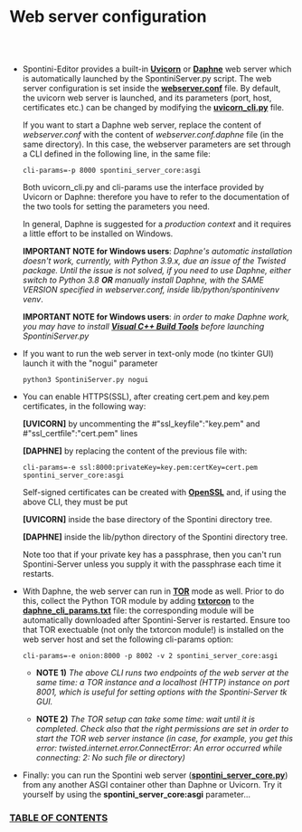 <!--
Created (20/11/2020) by Paolo-Prete.
This file is part of Spontini-Editor project.

Spontini-Editor is free software: you can redistribute it and/or modify
it under the terms of the GNU General Public License as published by
the Free Software Foundation, either version 3 of the License, or
(at your option) any later version.
Spontini-Editor is distributed in the hope that it will be useful,
but WITHOUT ANY WARRANTY; without even the implied warranty of
MERCHANTABILITY or FITNESS FOR A PARTICULAR PURPOSE.  See the
GNU General Public License for more details.

You should have received a copy of the GNU General Public License
along with Spontini-Editor. If not, see <http://www.gnu.org/licenses/>.
-->

# Web server configuration
<br></br>

  * Spontini-Editor provides a built-in **[Uvicorn](https://www.uvicorn.org/)** or **[Daphne](https://github.com/django/daphne)** web server which is automatically launched by the SpontiniServer.py script. The web server configuration is set inside the **[webserver.conf](../lib/python/webserver.conf)** file. By default, the uvicorn web server is launched, and its parameters (port, host, certificates etc.) can be changed by modifying the **[uvicorn_cli.py](../lib/python/uvicorn_cli.py)** file.
  
    If you want to start a Daphne web server, replace the content of *webserver.conf* with the content of *webserver.conf.daphne* file (in the same directory). In this case, the webserver parameters are set through a CLI defined in the following line, in the same file:

    ```
    cli-params=-p 8000 spontini_server_core:asgi
    ``` 
    Both uvicorn_cli.py and cli-params use the interface provided by Uvicorn or Daphne: therefore you have to refer to the documentation of the two tools for setting 
    the parameters you need.
    
    In general, Daphne is suggested for a *production context* and it requires a little effort to be installed on Windows.
        
    **IMPORTANT NOTE for Windows users**: *Daphne's automatic installation doesn't work, currently, with Python 3.9.x, due an issue of the Twisted package. Until the issue is not solved, if you need to use Daphne, either switch to Python 3.8 **OR** manually install Daphne, with the SAME VERSION specified in webserver.conf, inside lib/python/spontinivenv venv*.
        
    **IMPORTANT NOTE for Windows users**: *in order to make Daphne work, you may have to install **[Visual C++ Build Tools](https://visualstudio.microsoft.com/thank-you-downloading-visual-studio/?sku=BuildTools&rel=16)** before launching SpontiniServer.py*
      
  * If you want to run the web server in text-only mode (no tkinter GUI) launch it with the "nogui" parameter
  
    ```
    python3 SpontiniServer.py nogui
    ```
  
  * You can enable HTTPS(SSL), after creating cert.pem and key.pem certificates, in the following way:
  
    **[UVICORN]** by uncommenting the #"ssl_keyfile":"key.pem" and #"ssl_certfile":"cert.pem" lines
  
    **[DAPHNE]** by replacing the content of the previous file with:

    ``` 
    cli-params=-e ssl:8000:privateKey=key.pem:certKey=cert.pem spontini_server_core:asgi
    ``` 
    
    Self-signed certificates can be created with **[OpenSSL](www.openssl.org)** and, if using the above CLI, they must be put 
    
    **[UVICORN]** inside the base directory of the Spontini directory tree. 
    
    **[DAPHNE]** inside the lib/python directory of the Spontini directory tree. 
    
    Note too that if your private key has a passphrase, then you can't run Spontini-Server unless you supply it with the passphrase each time it restarts.
  
  * With Daphne, the web server can run in **[TOR](https://www.torproject.org/)** mode as well. Prior to do this, collect the Python TOR module by adding **[txtorcon](https://pypi.org/project/txtorcon/)** to the **[daphne_cli_params.txt](../lib/python/requirements.txt)** file: the corresponding module will be automatically downloaded after Spontini-Server is restarted. Ensure too that TOR exectuable (not only the txtorcon module!) is installed on the web server host and set the following cli-params option:


    ``` 
    cli-params=-e onion:8000 -p 8002 -v 2 spontini_server_core:asgi

    ``` 
    * **NOTE 1)** *The above CLI runs two endpoints of the web server at the same time: a TOR instance and a localhost (HTTP) instance on port 8001, which is useful for setting options with the Spontini-Server tk GUI.*
    
    * **NOTE 2)** *The TOR setup can take some time: wait until it is completed. Check also that the right permissions are set in order to start the TOR web server instance (in case, for example, you get this error: twisted.internet.error.ConnectError: An error occurred while connecting: 2: No such file or directory)*
    
  * Finally: you can run the Spontini web server (**[spontini_server_core.py](../lib/python/spontini_server_core.py)**) from any another ASGI container other than Daphne or Uvicorn. Try it yourself by using the **spontini_server_core:asgi** parameter...



### [TABLE OF CONTENTS](toc.md)
